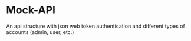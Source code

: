 # Mock-API
An api structure with json web token authentication and different types of accounts (admin, user, etc.)
